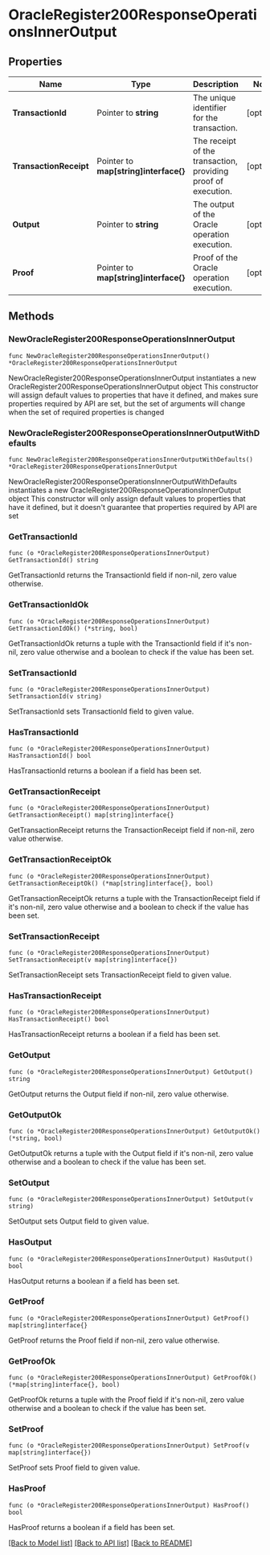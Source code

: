 # OracleRegister200ResponseOperationsInnerOutput

## Properties

Name | Type | Description | Notes
------------ | ------------- | ------------- | -------------
**TransactionId** | Pointer to **string** | The unique identifier for the transaction. | [optional] 
**TransactionReceipt** | Pointer to **map[string]interface{}** | The receipt of the transaction, providing proof of execution. | [optional] 
**Output** | Pointer to **string** | The output of the Oracle operation execution. | [optional] 
**Proof** | Pointer to **map[string]interface{}** | Proof of the Oracle operation execution. | [optional] 

## Methods

### NewOracleRegister200ResponseOperationsInnerOutput

`func NewOracleRegister200ResponseOperationsInnerOutput() *OracleRegister200ResponseOperationsInnerOutput`

NewOracleRegister200ResponseOperationsInnerOutput instantiates a new OracleRegister200ResponseOperationsInnerOutput object
This constructor will assign default values to properties that have it defined,
and makes sure properties required by API are set, but the set of arguments
will change when the set of required properties is changed

### NewOracleRegister200ResponseOperationsInnerOutputWithDefaults

`func NewOracleRegister200ResponseOperationsInnerOutputWithDefaults() *OracleRegister200ResponseOperationsInnerOutput`

NewOracleRegister200ResponseOperationsInnerOutputWithDefaults instantiates a new OracleRegister200ResponseOperationsInnerOutput object
This constructor will only assign default values to properties that have it defined,
but it doesn't guarantee that properties required by API are set

### GetTransactionId

`func (o *OracleRegister200ResponseOperationsInnerOutput) GetTransactionId() string`

GetTransactionId returns the TransactionId field if non-nil, zero value otherwise.

### GetTransactionIdOk

`func (o *OracleRegister200ResponseOperationsInnerOutput) GetTransactionIdOk() (*string, bool)`

GetTransactionIdOk returns a tuple with the TransactionId field if it's non-nil, zero value otherwise
and a boolean to check if the value has been set.

### SetTransactionId

`func (o *OracleRegister200ResponseOperationsInnerOutput) SetTransactionId(v string)`

SetTransactionId sets TransactionId field to given value.

### HasTransactionId

`func (o *OracleRegister200ResponseOperationsInnerOutput) HasTransactionId() bool`

HasTransactionId returns a boolean if a field has been set.

### GetTransactionReceipt

`func (o *OracleRegister200ResponseOperationsInnerOutput) GetTransactionReceipt() map[string]interface{}`

GetTransactionReceipt returns the TransactionReceipt field if non-nil, zero value otherwise.

### GetTransactionReceiptOk

`func (o *OracleRegister200ResponseOperationsInnerOutput) GetTransactionReceiptOk() (*map[string]interface{}, bool)`

GetTransactionReceiptOk returns a tuple with the TransactionReceipt field if it's non-nil, zero value otherwise
and a boolean to check if the value has been set.

### SetTransactionReceipt

`func (o *OracleRegister200ResponseOperationsInnerOutput) SetTransactionReceipt(v map[string]interface{})`

SetTransactionReceipt sets TransactionReceipt field to given value.

### HasTransactionReceipt

`func (o *OracleRegister200ResponseOperationsInnerOutput) HasTransactionReceipt() bool`

HasTransactionReceipt returns a boolean if a field has been set.

### GetOutput

`func (o *OracleRegister200ResponseOperationsInnerOutput) GetOutput() string`

GetOutput returns the Output field if non-nil, zero value otherwise.

### GetOutputOk

`func (o *OracleRegister200ResponseOperationsInnerOutput) GetOutputOk() (*string, bool)`

GetOutputOk returns a tuple with the Output field if it's non-nil, zero value otherwise
and a boolean to check if the value has been set.

### SetOutput

`func (o *OracleRegister200ResponseOperationsInnerOutput) SetOutput(v string)`

SetOutput sets Output field to given value.

### HasOutput

`func (o *OracleRegister200ResponseOperationsInnerOutput) HasOutput() bool`

HasOutput returns a boolean if a field has been set.

### GetProof

`func (o *OracleRegister200ResponseOperationsInnerOutput) GetProof() map[string]interface{}`

GetProof returns the Proof field if non-nil, zero value otherwise.

### GetProofOk

`func (o *OracleRegister200ResponseOperationsInnerOutput) GetProofOk() (*map[string]interface{}, bool)`

GetProofOk returns a tuple with the Proof field if it's non-nil, zero value otherwise
and a boolean to check if the value has been set.

### SetProof

`func (o *OracleRegister200ResponseOperationsInnerOutput) SetProof(v map[string]interface{})`

SetProof sets Proof field to given value.

### HasProof

`func (o *OracleRegister200ResponseOperationsInnerOutput) HasProof() bool`

HasProof returns a boolean if a field has been set.


[[Back to Model list]](../README.md#documentation-for-models) [[Back to API list]](../README.md#documentation-for-api-endpoints) [[Back to README]](../README.md)


